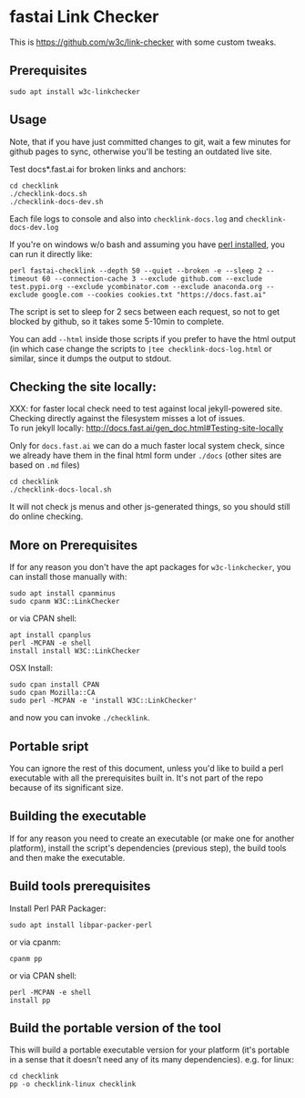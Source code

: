 # fastai Link Checker

This is https://github.com/w3c/link-checker with some custom tweaks.

## Prerequisites

```
sudo apt install w3c-linkchecker
```

## Usage

Note, that if you have just committed changes to git, wait a few minutes for github pages to sync, otherwise you'll be testing an outdated live site.

Test docs*.fast.ai for broken links and anchors:

```
cd checklink
./checklink-docs.sh
./checklink-docs-dev.sh
```

Each file logs to console and also into `checklink-docs.log` and `checklink-docs-dev.log`

If you're on windows w/o bash and assuming you have [perl installed](https://learn.perl.org/installing/windows.html), you can run it directly like:

```
perl fastai-checklink --depth 50 --quiet --broken -e --sleep 2 --timeout 60 --connection-cache 3 --exclude github.com --exclude test.pypi.org --exclude ycombinator.com --exclude anaconda.org --exclude google.com --cookies cookies.txt "https://docs.fast.ai"
```

The script is set to sleep for 2 secs between each request, so not to get blocked by github, so it takes some 5-10min to complete.

You can add `--html` inside those scripts if you prefer to have the html output (in which case change the scripts to `|tee checklink-docs-log.html` or similar, since it dumps the output to stdout.

## Checking the site locally:


XXX: for faster local check need to test against local jekyll-powered site. Checking directly against the filesystem misses a lot of issues.  
To run jekyll locally: http://docs.fast.ai/gen_doc.html#Testing-site-locally  

Only for `docs.fast.ai` we can do a much faster local system check, since we already have them in the final html form under `./docs` (other sites are based on `.md` files)

```
cd checklink
./checklink-docs-local.sh
```

It will not check js menus and other js-generated things, so you should still do online checking.



## More on Prerequisites

If for any reason you don't have the apt packages for `w3c-linkchecker`, you can install those manually with:

```
sudo apt install cpanminus
sudo cpanm W3C::LinkChecker
```

or via CPAN shell:

```
apt install cpanplus
perl -MCPAN -e shell
install install W3C::LinkChecker
```

OSX Install:
```
sudo cpan install CPAN  
sudo cpan Mozilla::CA  
sudo perl -MCPAN -e 'install W3C::LinkChecker'
```

and now you can invoke `./checklink`.


## Portable sript

You can ignore the rest of this document, unless you'd like to build a perl executable with all the prerequisites built in. It's not part of the repo because of its significant size.

## Building the executable

If for any reason you need to create an executable (or make one for another platform), install the script's dependencies (previous step), the build tools and then make the executable.

## Build tools prerequisites

Install Perl PAR Packager:

```
sudo apt install libpar-packer-perl
```

or via cpanm:

```
cpanm pp
```

or via CPAN shell:

```
perl -MCPAN -e shell
install pp
```

## Build the portable version of the tool

This will build a portable executable version for your platform (it's portable in a sense that it doesn't need any of its many dependencies). e.g. for linux:

```
cd checklink
pp -o checklink-linux checklink
```
